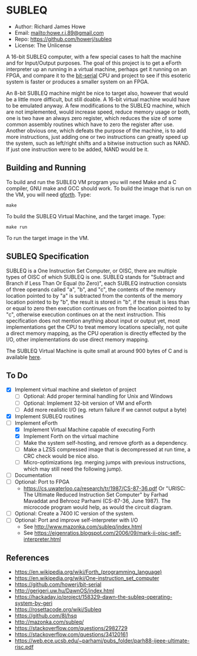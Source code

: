 # SUBLEQ

* Author: Richard James Howe
* Email: <mailto:howe.r.j.89@gmail.com>
* Repo: <https://github.com/howerj/subleq>
* License: The Unlicense

A 16-bit SUBLEQ computer, with a few special cases to halt the machine and
for Input/Output purposes. The goal of this project is to get a eForth
interpreter up an running in a virtual machine, perhaps get it running
on an FPGA, and compare it to the [bit-serial](https://github.com/howerj/bit-serial)
CPU and project to see if this esoteric system is faster or produces a
smaller system on an FPGA.

An 8-bit SUBLEQ machine might be nice to target also, however that would
be a little more difficult, but still doable. A 16-bit virtual machine
would have to be emulated anyway. A few modifications to the SUBLEQ machine,
which are not implemented, would increase speed, reduce memory usage or both,
one is two have an always zero register, which reduces the size of some
common assembly routines which have to zero the register after use. Another
obvious one, which defeats the purpose of the machine, is to add more
instructions, just adding one or two instructions can greatly speed up the
system, such as left/right shifts and a bitwise instruction such as NAND. If
just one instruction were to be added, NAND would be it.

## Building and Running

To build and run the SUBLEQ VM program you will need Make and a C compiler,
GNU make and GCC should work. To build the image that is run on the VM, you
will need [gforth](https://gforth.org/). Type:

	make

To build the SUBLEQ Virtual Machine, and the target image. Type:

	make run

To run the target image in the VM.

## SUBLEQ Specification

SUBLEQ is a One Instruction Set Computer, or OISC, there are multiple types
of OISC of which SUBLEQ is one. SUBLEQ stands for "Subtract and Branch if
Less Than Or Equal (to Zero)", each SUBLEQ instruction consists of three
operands called "a", "b", and "c", the contents of the memory location pointed
to by "a" is subtracted from the contents of the memory location pointed to
by "b", the result is stored in "b", if the result is less than or equal to
zero then execution continues on from the location pointed to by "c", otherwise
execution continues on at the next instruction. This specification does not
mention anything about input or output yet, most implementations get the CPU
to treat memory locations specially, not quite a direct memory mapping, as
the CPU operation is directly effected by the I/O, other implementations do
use direct memory mapping.

The SUBLEQ Virtual Machine is quite small at around 900 bytes of C and
is available [here](subleq.c).

## To Do

* [x] Implement virtual machine and skeleton of project
  * [ ] Optional: Add proper terminal handling for Unix and Windows
  * [ ] Optional: Implement 32-bit version of VM and eForth
  * [ ] Add more realistic I/O (eg. return failure if we cannot output a byte)
* [x] Implement SUBLEQ routines
* [ ] Implement eForth
  - [x] Implement Virtual Machine capable of executing Forth
  - [x] Implement Forth on the virtual machine
  - [ ] Make the system self-hosting, and remove gforth as a dependency.
  - [ ] Make a LZSS compressed image that is decompressed at run time,
        a CRC check would be nice also.
  - [ ] Micro-optimizations (eg. merging jumps with previous instructions,
    which may still need the following jump).
* [ ] Documentation
* [ ] Optional: Port to FPGA
  - <https://cs.uwaterloo.ca/research/tr/1987/CS-87-36.pdf> Or
  "URISC: The Ultimate Reduced Instruction Set Computer" by Farhad Mavaddat
  and Behrooz Parhami (CS-87-36, June 1987). The microcode program would
  help, as would the circuit diagram.
* [ ] Optional: Create a 7400 IC version of the system.
* [ ] Optional: Port and improve self-interpreter with I/O
  - See <http://www.mazonka.com/subleq/index.html>
  - See <https://eigenratios.blogspot.com/2006/09/mark-ii-oisc-self-interpreter.html>

## References

* <https://en.wikipedia.org/wiki/Forth_(programming_language)>
* <https://en.wikipedia.org/wiki/One-instruction_set_computer>
* <https://github.com/howerj/bit-serial>
* <http://gerigeri.uw.hu/DawnOS/index.html>
* <https://hackaday.io/project/158329-dawn-the-subleq-operating-system-by-geri>
* <https://rosettacode.org/wiki/Subleq>
* <https://github.com/8l/hsq>
* <http://mazonka.com/subleq/>
* <https://stackoverflow.com/questions/2982729>
* <https://stackoverflow.com/questions/34120161>
* <https://web.ece.ucsb.edu/~parhami/pubs_folder/parh88-ijeee-ultimate-risc.pdf>

